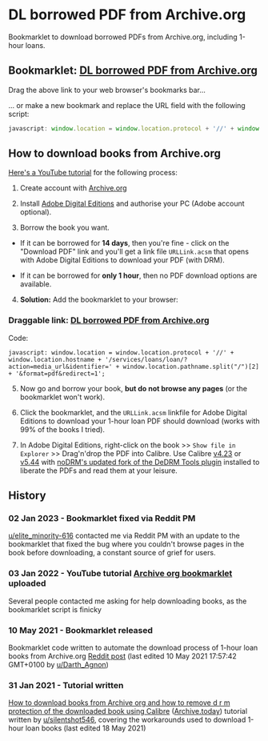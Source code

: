 # DL borrowed PDF from Archive.org
Bookmarklet to download borrowed PDFs from Archive.org, including 1-hour loans.

## Bookmarklet: [DL borrowed PDF from Archive.org](javascript:window.location=window.location.protocol+'//'+window.location.hostname+'/services/loans/loan/?action=media_url&identifier='+window.location.pathname.split("/")[2]+'&format=pdf&redirect=1';)

Drag the above link to your web browser's bookmarks bar...

... or make a new bookmark and replace the URL field with the following script:

```js
javascript: window.location = window.location.protocol + '//' + window.location.hostname + '/services/loans/loan/?action=media_url&identifier=' + window.location.pathname.split("/")[2] + '&format=pdf&redirect=1';
```

## How to download books from Archive.org

[Here's a YouTube tutorial](https://www.youtube.com/watch?v=7drDaWWIwR0) for the following process:

1. Create account with [Archive.org](https://archive.org/)

2. Install [Adobe Digital Editions](https://www.adobe.com/solutions/ebook/digital-editions/download.html) and authorise your PC (Adobe account optional).

3. Borrow the book you want.

  - If it can be borrowed for **14 days**, then you're fine - click on the "Download PDF" link and you'll get a link file `URLLink.acsm` that opens with Adobe Digital Editions to download your PDF (with DRM).

  -  If it can be borrowed for **only 1 hour**, then no PDF download options are available.
  
4. **Solution:** Add the bookmarklet to your browser:
### Draggable link: [DL borrowed PDF from Archive.org](javascript:window.location=window.location.protocol+'//'+window.location.hostname+'/services/loans/loan/?action=media_url&identifier='+window.location.pathname.split("/")[2]+'&format=pdf&redirect=1';)
Code:
```
javascript: window.location = window.location.protocol + '//' + window.location.hostname + '/services/loans/loan/?action=media_url&identifier=' + window.location.pathname.split("/")[2] + '&format=pdf&redirect=1';
```
5. Now go and borrow your book, **but do not browse any pages** (or the bookmarklet won't work).

6. Click the bookmarklet, and the `URLLink.acsm` linkfile for Adobe Digital Editions to download your 1-hour loan PDF should download (works with 99% of the books I tried). 

7. In Adobe Digital Editions, right-click on the book >> `Show file in Explorer` >> Drag'n'drop the PDF into Calibre. Use Calibre [v4.23](https://download.calibre-ebook.com/4.23.0/) or [v5.44](https://download.calibre-ebook.com/5.44.0/) with [noDRM's updated fork of the DeDRM Tools plugin](https://github.com/noDRM/DeDRM_tools/releases) installed to liberate the PDFs and read them at your leisure.


## History

### 02 Jan 2023 - Bookmarklet fixed via Reddit PM
[u/elite_minority-616](https://old.reddit.com/user/elite_minority-616) contacted me via Reddit PM with an update to the bookmarklet that fixed the bug where you couldn't browse pages in the book before downloading, a constant source of grief for users.

### 03 Jan 2022 - YouTube tutorial [Archive org bookmarklet](https://www.youtube.com/watch?v=7drDaWWIwR0) uploaded
Several people contacted me asking for help downloading books, as the bookmarklet script is finicky

### 10 May 2021 - Bookmarklet released
Bookmarklet code written to automate the download process of 1-hour loan books from Archive.org [Reddit post](https://old.reddit.com/r/Piracy/comments/l9exis/how_to_download_books_from_archive_org_and_how_to/gxmln00/) (last edited 10 May 2021 17:57:42 GMT+0100 by [u/Darth_Agnon](https://www.reddit.com/user/Darth_Agnon))

### 31 Jan 2021 - Tutorial written
[How to download books from Archive org and how to remove d r m protection of the downloaded book using Calibre](https://old.reddit.com/r/Piracy/comments/l9exis/how_to_download_books_from_archive_org_and_how_to/) ([Archive.today](https://archive.today/Slgse)) tutorial written by [u/silentshot546](https://old.reddit.com/user/silentshot546), covering the workarounds used to download 1-hour loan books (last edited 18 May 2021)

